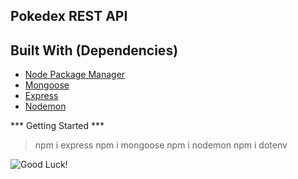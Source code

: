 ## Pokedex REST API

## Built With (Dependencies)
* [Node Package Manager](https://www.npmjs.com/package/express)
* [Mongoose](https://mongoosejs.com/docs/api.html)
* [Express](https://expressjs.com/)
* [Nodemon](https://www.npmjs.com/package/nodemon)

*** Getting Started ***
> npm i express
> npm i mongoose
> npm i nodemon
> npm i dotenv

![Good Luck!](https://www.google.com/search?rlz=1C1GCEA_enUS876US876&biw=1280&bih=609&tbm=isch&sxsrf=ACYBGNTl74GlJsNR3qq-7k3TFNhI0wlR0w%3A1575909982146&sa=1&ei=XnruXcfICNH8tAWu3ajQCQ&q=pokemon+sprite+gif&oq=pokemon+sprite+gif&gs_l=img.3..0j0i7i30j0i5i30l6j0i8i30l2.56931.58439..58661...0.0..0.118.1009.0j9......0....1..gws-wiz-img.......35i39j0i67j0i7i5i30j0i8i7i30.ThZRVhiXpW8&ved=0ahUKEwjH77uVgqnmAhVRPq0KHa4uCpoQ4dUDCAY&uact=5#imgrc=088g_pkrUdc6zM)
